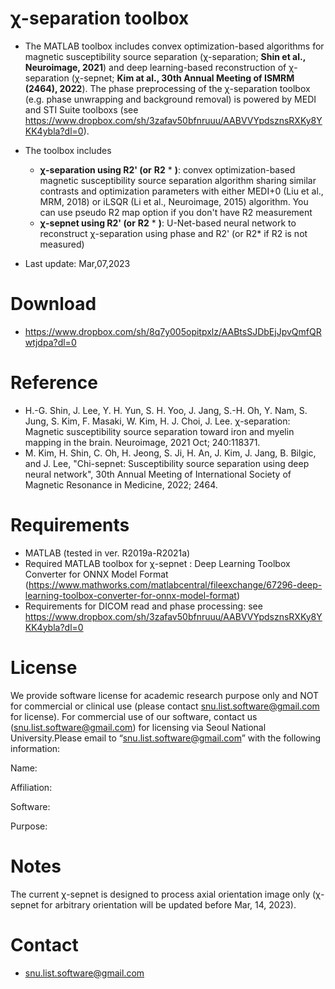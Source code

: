 #  &chi;-separation toolbox

* The MATLAB toolbox includes convex optimization-based algorithms for magnetic susceptibility source separation (&chi;-separation; **Shin et al., Neuroimage, 2021**) and deep learning-based reconstruction of &chi;-separation (&chi;-sepnet; **Kim at al., 30th Annual Meeting of ISMRM (2464), 2022**). The phase preprocessing of the &chi;-separation toolbox (e.g. phase unwrapping and background removal) is powered by MEDI and STI Suite toolboxs (see https://www.dropbox.com/sh/3zafav50bfnruuu/AABVVYpdsznsRXKy8YKK4ybla?dl=0). 

* The toolbox includes
  - **&chi;-separation using R2' (or** **R2** * **)**: convex optimization-based magnetic susceptibility source separation algorithm sharing similar contrasts and optimization parameters with either MEDI+0 (Liu et al., MRM, 2018) or iLSQR (Li et al., Neuroimage, 2015) algorithm. You can use pseudo R2 map option if you don't have R2 measurement
  - **&chi;-sepnet using R2' (or** **R2** * **)**: U-Net-based neural network to reconstruct &chi;-separation using phase and R2' (or R2* if R2 is not measured) 

* Last update: Mar,07,2023

# Download
* https://www.dropbox.com/sh/8q7y005opitpxlz/AABtsSJDbEjJpvQmfQRwtjdpa?dl=0

# Reference

* H.-G. Shin, J. Lee, Y. H. Yun, S. H. Yoo, J. Jang, S.-H. Oh, Y. Nam, S. Jung, S. Kim, F. Masaki, W. Kim, H. J. Choi, J. Lee. &chi;-separation: Magnetic susceptibility source separation toward iron and myelin mapping in the brain. Neuroimage, 2021 Oct; 240:118371.
* M. Kim, H. Shin, C. Oh, H. Jeong, S. Ji, H. An, J. Kim, J. Jang, B. Bilgic, and J. Lee, "Chi-sepnet: Susceptibility source separation using deep neural network", 30th Annual Meeting of International Society of Magnetic Resonance in Medicine, 2022; 2464.


# Requirements

* MATLAB (tested in ver. R2019a-R2021a)
* Required MATLAB toolbox for &chi;-sepnet     : Deep Learning Toolbox Converter for ONNX Model Format (https://www.mathworks.com/matlabcentral/fileexchange/67296-deep-learning-toolbox-converter-for-onnx-model-format)
* Requirements for DICOM read and phase processing: see https://www.dropbox.com/sh/3zafav50bfnruuu/AABVVYpdsznsRXKy8YKK4ybla?dl=0


# License
We provide software license for academic research purpose only and NOT for commercial or clinical use (please contact snu.list.software@gmail.com for license). For commercial use of our software, contact us (snu.list.software@gmail.com) for licensing via Seoul National University.Please email to “snu.list.software@gmail.com” with the following information:

Name:

Affiliation:

Software:

Purpose:


# Notes
The current &chi;-sepnet is  designed to process axial orientation image only (&chi;-sepnet for arbitrary orientation will be updated before Mar, 14, 2023).

# Contact
* snu.list.software@gmail.com
